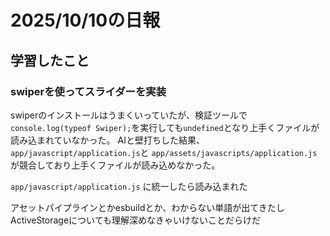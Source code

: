 # 2025/10/10の日報
## 学習したこと
### swiperを使ってスライダーを実装
swiperのインストールはうまくいっていたが、検証ツールで`console.log(typeof Swiper);`を実行しても`undefined`となり上手くファイルが読み込まれていなかった。
AIと壁打ちした結果、`app/javascript/application.js`と `app/assets/javascripts/application.js` が競合しており上手くファイルが読み込めなかった。

`app/javascript/application.js` に統一したら読み込まれた

アセットパイプラインとかesbuildとか、わからない単語が出てきたしActiveStorageについても理解深めなきゃいけないことだらけだ